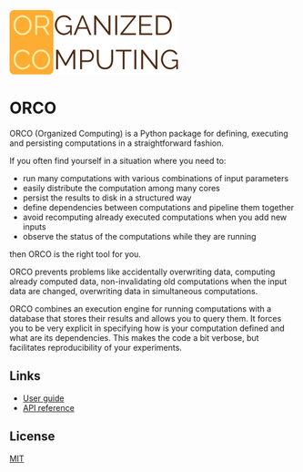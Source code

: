 ![Screenshot of ORCO browser](./docs/userguide/imgs/orco.png)

# ORCO

ORCO (Organized Computing) is a Python package for defining, executing and persisting
computations in a straightforward fashion.

If you often find yourself in a situation where you need to:
 - run many computations with various combinations of input parameters
 - easily distribute the computation among many cores
 - persist the results to disk in a structured way
 - define dependencies between computations and pipeline them together
 - avoid recomputing already executed computations when you add new inputs
 - observe the status of the computations while they are running

then ORCO is the right tool for you.

ORCO prevents problems like accidentally overwriting data, computing already
computed data, non-invalidating old computations when the input data are
changed, overwriting data in simultaneous computations.

ORCO combines an execution engine for running computations with a database that
stores their results and allows you to query them. It forces you to be very
explicit in specifying how is your computation defined and what are its
dependencies. This makes the code a bit verbose, but facilitates reproducibility
of your experiments.

## Links

* [User guide](https://spirali.github.io/orco.pages/userguide/userguide)
* [API reference](https://spirali.github.io/orco.pages/api/)

## License

[MIT](LICENSE)
